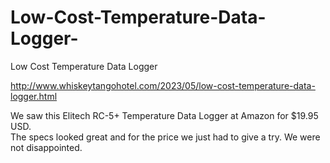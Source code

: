 # Low-Cost-Temperature-Data-Logger-
Low Cost Temperature Data Logger 

http://www.whiskeytangohotel.com/2023/05/low-cost-temperature-data-logger.html

We saw this Elitech RC-5+ Temperature Data Logger at Amazon for $19.95 USD.  
The specs looked great and for the price we just had to give a try.  We were not disappointed.  
